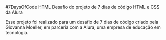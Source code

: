 #7DaysOfCode HTML
Desafio do projeto de 7 dias de código HTML e CSS da Alura

Esse projeto foi realizado para um desafio de 7 dias de código criado pela Giovanna Moeller, em parceria com a Alura, uma empresa de educação em tecnologia.


